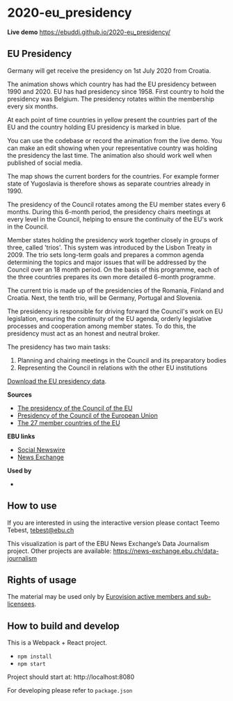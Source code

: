 # 2020-eu_presidency

**Live demo** https://ebuddj.github.io/2020-eu_presidency/

## EU Presidency

Germany will get receive the presidency on 1st July 2020 from Croatia.

The animation shows which country has had the EU presidency between 1990 and 2020. EU has had presidency since 1958. First country to hold the presidency was Belgium. The presidency rotates within the membership every six months.

At each point of time countries in yellow present the countries part of the EU and the country holding EU presidency is marked in blue. 

You can use the codebase or record the animation from the live demo. You can make an edit showing when your representative country was holding the presidency the last time. The animation also should work well when published of social media.

The map shows the current borders for the countries. For example former state of Yugoslavia is therefore shows as separate countries already in 1990.

The presidency of the Council rotates among the EU member states every 6 months. During this 6-month period, the presidency chairs meetings at every level in the Council, helping to ensure the continuity of the EU's work in the Council.

Member states holding the presidency work together closely in groups of three, called 'trios'. This system was introduced by the Lisbon Treaty in 2009. The trio sets long-term goals and prepares a common agenda determining the topics and major issues that will be addressed by the Council over an 18 month period. On the basis of this programme, each of the three countries prepares its own more detailed 6-month programme.

The current trio is made up of the presidencies of the Romania, Finland and Croatia. Next, the tenth trio, will be Germany, Portugal and Slovenia.

The presidency is responsible for driving forward the Council's work on EU legislation, ensuring the continuity of the EU agenda, orderly legislative processes and cooperation among member states. To do this, the presidency must act as an honest and neutral broker.

The presidency has two main tasks:
1. Planning and chairing meetings in the Council and its preparatory bodies
2. Representing the Council in relations with the other EU institutions

[Download the EU presidency data](https://github.com/ebuddj/2020-eu_presidency/blob/master/media/data/data%20-%20data.csv).

**Sources**
* [The presidency of the Council of the EU](https://www.consilium.europa.eu/en/council-eu/presidency-council-eu/)
* [Presidency of the Council of the European Union](https://en.wikipedia.org/wiki/Presidency_of_the_Council_of_the_European_Union)
* [The 27 member countries of the EU](https://europa.eu/european-union/about-eu/countries_en)

**EBU links**
* [Social Newswire](https://www.evnsocialnewswire.ch/europe/eu-germany-receives-eu-presidency-from-croatia-data-visualisation-shows-presidencies-from-last-decade-animation/)
* [News Exchange](https://news-exchange.ebu.ch/item_detail/c769be7808af3d775841e43330c3e390/2020_21029963)

**Used by**
* []()

## How to use

If you are interested in using the interactive version please contact Teemo Tebest, tebest@ebu.ch

This visualization is part of the EBU News Exchange’s Data Journalism project. Other projects are available: https://news-exchange.ebu.ch/data-journalism

## Rights of usage

The material may be used only by [Eurovision active members and sub-licensees](https://www.ebu.ch/eurovision-news/members-and-sublicensees).

## How to build and develop

This is a Webpack + React project.

* `npm install`
* `npm start`

Project should start at: http://localhost:8080

For developing please refer to `package.json`